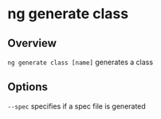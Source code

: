 <!-- Links in /docs/documentation should NOT have `.md` at the end, because they end up in our wiki at release. -->

# ng generate class

## Overview
`ng generate class [name]` generates a class

## Options
`--spec` specifies if a spec file is generated